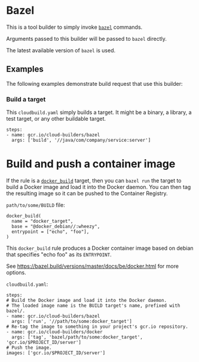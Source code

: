 # Bazel

This is a tool builder to simply invoke [`bazel`](https://bazel.io) commands.

Arguments passed to this builder will be passed to `bazel` directly.

The latest available version of `bazel` is used.

## Examples

The following examples demonstrate build request that use this builder:

### Build a target

This `cloudbuild.yaml` simply builds a target. It might be a binary, a library,
a test target, or any other buildable target.

```
steps:
- name: gcr.io/cloud-builders/bazel
  args: ['build', '//java/com/company/service:server']
```

# Build and push a container image

If the rule is a [`docker_build`](https://bazel.build/versions/master/docs/be/docker.html#docker_build)
target, then you can `bazel run` the target to build a Docker image and load
it into the Docker daemon.  You can then tag the resulting image so it can be
pushed to the Container Registry.

`path/to/some/BUILD` file:

```
docker_build(
  name = "docker_target",
  base = "@docker_debian//:wheezy",
  entrypoint = ["echo", "foo"],
)
```

This `docker_build` rule produces a Docker container image based on debian that
specifies "echo foo" as its `ENTRYPOINT`.

See https://bazel.build/versions/master/docs/be/docker.html for more options.

`cloudbuild.yaml`:

```
steps:
# Build the Docker image and load it into the Docker daemon.
# The loaded image name is the BUILD target's name, prefixed with bazel/.
- name: gcr.io/cloud-builders/bazel
  args: ['run', '//path/to/some:docker_target']
# Re-tag the image to something in your project's gcr.io repository.
- name: gcr.io/cloud-builders/docker
  args: ['tag', 'bazel/path/to/some:docker_target', 'gcr.io/$PROJECT_ID/server']
# Push the image.
images: ['gcr.io/$PROJECT_ID/server']
```
